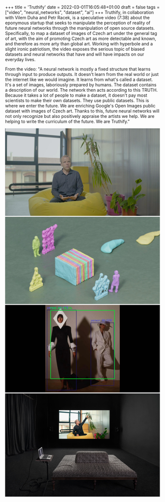 +++
title = 'Truthify'
date = 2022-03-01T16:05:48+01:00
draft = false
tags = ["video", "neural_networks", "dataset", "ai"]
+++
Truthify, in collaboration with Vilem Duha and Petr Racek, is a speculative video (7:38) about the eponymous startup that seeks to manipulate the perception of reality of future neural networks through the manipulation of open source datasets.
Specifically, to map a dataset of images of Czech art under the general tag of art, with the aim of promoting Czech art as more detectable and known, and therefore as more arty than global art.
Working with hyperbole and a slight ironic patriotism, the video exposes the serious topic of biased datasets and neural networks that have and will have impacts on our everyday lives.

From the video: "A neural network is mostly a fixed structure that learns through input to produce outputs. 
It doesn't learn from the real world or just the internet like we would imagine.
It learns from what's called a dataset. It's a set of images, laboriously prepared by humans.
The dataset contains a description of our world. The network then acts according to this TRUTH.
Because it takes a lot of people to make a dataset, it doesn't pay most scientists to make their own datasets.
They use public datasets.
This is where we enter the future.
We are enriching Google's Open Images public dataset with images of Czech art.
Thanks to this, future neural networks will not only recognize but also positively appraise the artists we help.
We are helping to write the curriculum of the future. We are Truthify."

![](2.jpg)
![](3.jpg)
![](1.jpg)
![](4.jpg)